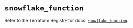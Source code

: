 # `snowflake_function`

Refer to the Terraform Registry for docs: [`snowflake_function`](https://registry.terraform.io/providers/snowflake-labs/snowflake/0.90.0/docs/resources/function).
